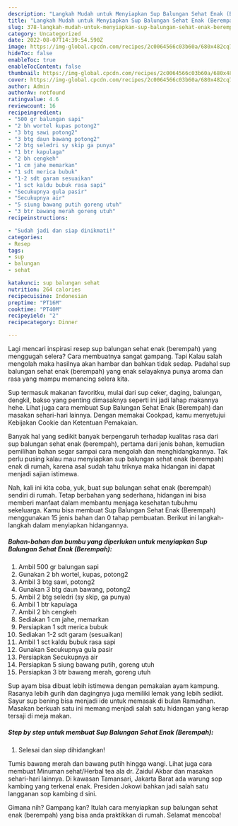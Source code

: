 ```yaml
---
description: "Langkah Mudah untuk Menyiapkan Sup Balungan Sehat Enak (Berempah) yang Bisa Manjain Lidah"
title: "Langkah Mudah untuk Menyiapkan Sup Balungan Sehat Enak (Berempah) yang Bisa Manjain Lidah"
slug: 378-langkah-mudah-untuk-menyiapkan-sup-balungan-sehat-enak-berempah-yang-bisa-manjain-lidah
category: Uncategorized
date: 2022-08-07T14:39:54.590Z
image: https://img-global.cpcdn.com/recipes/2c0064566c03b60a/680x482cq70/sup-balungan-sehat-enak-berempah-foto-resep-utama.jpg
hideToc: false
enableToc: true
enableTocContent: false
thumbnail: https://img-global.cpcdn.com/recipes/2c0064566c03b60a/680x482cq70/sup-balungan-sehat-enak-berempah-foto-resep-utama.jpg
cover: https://img-global.cpcdn.com/recipes/2c0064566c03b60a/680x482cq70/sup-balungan-sehat-enak-berempah-foto-resep-utama.jpg
author: Admin
authorAv: notfound
ratingvalue: 4.6
reviewcount: 16
recipeingredient:
- "500 gr balungan sapi"
- "2 bh wortel kupas potong2"
- "3 btg sawi potong2"
- "3 btg daun bawang potong2"
- "2 btg seledri sy skip ga punya"
- "1 btr kapulaga"
- "2 bh cengkeh"
- "1 cm jahe memarkan"
- "1 sdt merica bubuk"
- "1-2 sdt garam sesuaikan"
- "1 sct kaldu bubuk rasa sapi"
- "Secukupnya gula pasir"
- "Secukupnya air"
- "5 siung bawang putih goreng utuh"
- "3 btr bawang merah goreng utuh"
recipeinstructions:

- "Sudah jadi dan siap dinikmati!"
categories:
- Resep
tags:
- sup
- balungan
- sehat

katakunci: sup balungan sehat 
nutrition: 264 calories
recipecuisine: Indonesian
preptime: "PT16M"
cooktime: "PT40M"
recipeyield: "2"
recipecategory: Dinner

---
```



Lagi mencari inspirasi resep sup balungan sehat enak (berempah) yang menggugah selera? Cara membuatnya sangat gampang. Tapi Kalau salah mengolah maka hasilnya akan hambar dan bahkan tidak sedap. Padahal sup balungan sehat enak (berempah) yang enak selayaknya punya aroma dan rasa yang mampu memancing selera kita.


Sup termasuk makanan favoritku, mulai dari sup ceker, daging, balungan, dengkil, bakso yang penting dimasaknya seperti ini jadi lahap makannya hehe. Lihat juga cara membuat Sup Balungan Sehat Enak (Berempah) dan masakan sehari-hari lainnya. Dengan memakai Cookpad, kamu menyetujui Kebijakan Cookie dan Ketentuan Pemakaian.

Banyak hal yang sedikit banyak berpengaruh terhadap kualitas rasa dari sup balungan sehat enak (berempah), pertama dari jenis bahan, kemudian pemilihan bahan segar sampai cara mengolah dan menghidangkannya. Tak perlu pusing kalau mau menyiapkan sup balungan sehat enak (berempah) enak di rumah, karena asal sudah tahu triknya maka hidangan ini dapat menjadi sajian istimewa.


Nah, kali ini kita coba, yuk, buat sup balungan sehat enak (berempah) sendiri di rumah. Tetap berbahan yang sederhana, hidangan ini bisa memberi manfaat dalam membantu menjaga kesehatan tubuhmu sekeluarga. Kamu bisa membuat Sup Balungan Sehat Enak (Berempah) menggunakan 15 jenis bahan dan 0 tahap pembuatan. Berikut ini langkah-langkah dalam menyiapkan hidangannya.

<!--inarticleads1-->

##### Bahan-bahan dan bumbu yang diperlukan untuk menyiapkan Sup Balungan Sehat Enak (Berempah):

1. Ambil 500 gr balungan sapi
1. Gunakan 2 bh wortel, kupas, potong2
1. Ambil 3 btg sawi, potong2
1. Gunakan 3 btg daun bawang, potong2
1. Ambil 2 btg seledri (sy skip, ga punya)
1. Ambil 1 btr kapulaga
1. Ambil 2 bh cengkeh
1. Sediakan 1 cm jahe, memarkan
1. Persiapkan 1 sdt merica bubuk
1. Sediakan 1-2 sdt garam (sesuaikan)
1. Ambil 1 sct kaldu bubuk rasa sapi
1. Gunakan Secukupnya gula pasir
1. Persiapkan Secukupnya air
1. Persiapkan 5 siung bawang putih, goreng utuh
1. Persiapkan 3 btr bawang merah, goreng utuh


Sup ayam bisa dibuat lebih istimewa dengan pemakaian ayam kampung. Rasanya lebih gurih dan dagingnya juga memiliki lemak yang lebih sedikit. Sayur sup bening bisa menjadi ide untuk memasak di bulan Ramadhan. Masakan berkuah satu ini memang menjadi salah satu hidangan yang kerap tersaji di meja makan. 

<!--inarticleads2-->

##### Step by step untuk membuat Sup Balungan Sehat Enak (Berempah):


1. Selesai dan siap dihidangkan!

Tumis bawang merah dan bawang putih hingga wangi. Lihat juga cara membuat Minuman sehat/Herbal tea ala dr. Zaidul Akbar dan masakan sehari-hari lainnya. Di kawasan Tamansari, Jakarta Barat ada warung sop kambing yang terkenal enak. Presiden Jokowi bahkan jadi salah satu langganan sop kambing d sini. 

Gimana nih? Gampang kan? Itulah cara menyiapkan sup balungan sehat enak (berempah) yang bisa anda praktikkan di rumah. Selamat mencoba!
